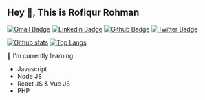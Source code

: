## Hey 👋, This is Rofiqur Rohman
[![Gmail Badge](https://img.shields.io/badge/-rofiqurrohman93@gmail.com-c14438?style=flat&logo=Gmail&logoColor=white&link=mailto:rofiqurrohman93@gmail.com)](mailto:rofiqurrohman93@gmail.com) 
[![Linkedin Badge](https://img.shields.io/badge/-rofiqurrohman-0072b1?style=flat&logo=Linkedin&logoColor=white&link=https://www.linkedin.com/in/rofiqurrohman/)](https://www.linkedin.com/in/rofiqurrohman/) [![Github Badge](https://img.shields.io/badge/-rofiqurrohman-grey?style=flat&logo=github&logoColor=white&link=https://github.com/rofiqurrohman/)](https://www.github.com/rofiqurrohman/) [![Twitter Badge](https://img.shields.io/badge/-rofiqurrohmn-00acee?style=flat&logo=twitter&logoColor=white&link=https://twitter.com/rofiqurrohmn/)](https://www.twitter.com/rofiqurrohmn/) 
<!-- [![Portfolio Badge](https://img.shields.io/badge/portfolio-web-blue?style=flat&link=rofiqurrohman.github.io/)](rofiqurrohman.github.io/) <p align='left'>Saya senang belajar Programming</p> -->

<!-- ## Some of my Github Stats
<p align=left> <img src=https://komarev.com/ghpvc/?username=rofiqurrohman alt=rofiqurrohman /> </p> -->

[![Github stats](https://github-readme-stats.vercel.app/api?username=rofiqurrohman&show_icons=true&include_all_commits=true)](https://github.com/rofiqurrohman/github-readme-stats)
[![Top Langs](https://github-readme-stats.vercel.app/api/top-langs/?username=rofiqurrohman&layout=compact)](https://github.com/rofiqurrohman/github-readme-stats)

🌱 I’m currently learning
  - Javascript
  - Node JS
  - React JS & Vue JS
  - PHP

<!--
**rofiqurrohman/rofiqurrohman** is a ✨ _special_ ✨ repository because its `README.md` (this file) appears on your GitHub profile.

Here are some ideas to get you started:

- 🔭 I’m currently working on ...
- 🌱 I’m currently learning ...
- 👯 I’m looking to collaborate on ...
- 🤔 I’m looking for help with ...
- 💬 Ask me about ...
- 📫 How to reach me: ...
- 😄 Pronouns: ...
- ⚡ Fun fact: ...
-->
